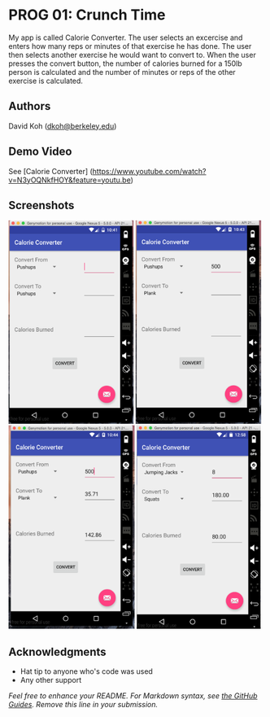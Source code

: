 # PROG 01: Crunch Time

My app is called Calorie Converter. The user selects an excercise and enters how many reps or minutes of that exercise he has done. The user then selects another exercise he would want to convert to. When the user presses the convert button, the number of calories burned for a 150lb person is calculated and the number of minutes or reps of the other exercise is calculated.


## Authors

David Koh ([dkoh@berkeley.edu](mailto:dkoh@berkeley.edu))


## Demo Video

See [Calorie Converter] (https://www.youtube.com/watch?v=N3yOQNkfHOY&feature=youtu.be)

## Screenshots

<img src="screenshots/main.png" height="400" alt="Screenshot"/>
<img src="screenshots/one.png" height="400" alt="Screenshot"/>
<img src="screenshots/two.png" height="400" alt="Screenshot"/>
<img src="screenshots/three.png" height="400" alt="Screenshot"/>

## Acknowledgments

* Hat tip to anyone who's code was used
* Any other support

*Feel free to enhance your README. For Markdown syntax, see [the GitHub Guides](https://guides.github.com/features/mastering-markdown/). Remove this line in your submission.*
